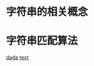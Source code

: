# 字符串的相关概念

# 字符串匹配算法

[dada](https://oi-wiki.org/string/match/)
[text](https://oi-wiki.org/string/kmp/)
